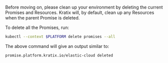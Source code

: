 Before moving on, please clean up your environment by deleting the current Promises and Resources.
Kratix will, by default, clean up any Resources when the parent Promise is deleted.

To delete all the Promises, run:

```bash
kubectl --context $PLATFORM delete promises --all
```

The above command will give an output similar to:

```shell-session
promise.platform.kratix.io/elastic-cloud deleted
```
